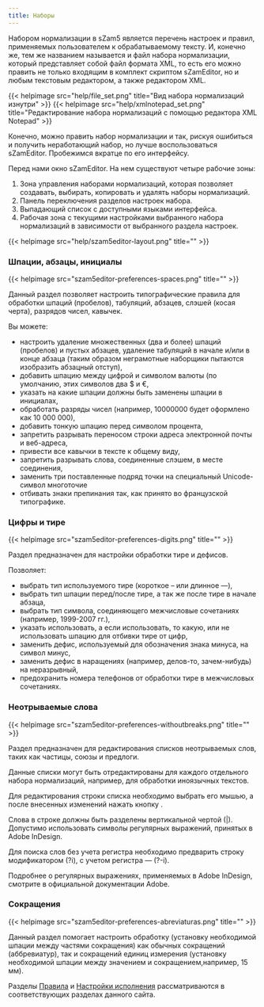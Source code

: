 ```yaml
---
title: Наборы
---
```


Набором нормализации в sZam5 является перечень настроек и правил, применяемых пользователем к обрабатываемому тексту. И, конечно же, тем же названием называется и файл набора нормализации, который представляет собой файл формата XML, то есть его можно править не только входящим в комплект скриптом sZamEditor, но и любым текстовым редактором, а также редактором XML.

<div uk-grid class="uk-child-width-1-2@m">
{{< helpimage src="help/file_set.png" title="Вид набора нормализаций изнутри" >}}
{{< helpimage src="help/xmlnotepad_set.png" title="Редактирование набора нормализаций с помощью редактора XML Notepad" >}}
</div>

Конечно, можно править набор нормализации и так, рискуя ошибиться и получить неработающий набор, но лучше воспользоваться sZamEditor. Пробежимся вкратце по его интерфейсу.

Перед нами окно sZamEditor. На нем существуют четыре рабочие зоны:

1. Зона управления наборами нормализаций, которая позволяет создавать, выбирать, копировать и удалять наборы нормализаций.
1. Панель переключения разделов настроек набора.
1. Выпадающий список с доступными языками интерфейса.
1. Рабочая зона с текущими настройками выбранного набора нормализаций в зависимости от выбранного раздела настроек.

{{< helpimage src="help/szam5editor-layout.png" title="" >}}

### Шпации, абзацы, инициалы

{{< helpimage src="szam5editor-preferences-spaces.png" title="" >}}

Данный раздел позволяет настроить типографические правила для обработки шпаций (пробелов), табуляций, абзацев, слэшей (косая черта), разрядов чисел, кавычек.

Вы можете:

- настроить удаление множественных (два и более) шпаций (пробелов) и пустых абзацев, удаление табуляций в начале и/или в конце абзаца (таким образом неграмотные наборщики пытаются изобразить абзацный отступ),
- добавить шпацию между цифрой и символом валюты (по умолчанию, этих символов два $ и €,
- указать на какие шпации должны быть заменены шпации в инициалах,
- обработать разряды чисел (например, 10000000 будет оформлено как 10 000 000),
- добавить тонкую шпацию перед символом процента,
- запретить разрывать переносом строки адреса электронной почты и веб-адреса,
- привести все кавычки в тексте к общему виду,
- запретить разрывать слова, соединенные слэшем, в месте соединения,
- заменить три поставленные подряд точки на специальный Unicode-символ многоточие
- отбивать знаки препинания так, как принято во французской типографике.

### Цифры и тире

{{< helpimage src="szam5editor-preferences-digits.png" title="" >}}

Раздел предназначен для настройки обработки тире и дефисов.

Позволяет:

- выбрать тип используемого тире (короткое – или длинное —),
- выбрать тип шпации перед/после тире, а так же после тире в начале абзаца,
- выбрать тип символа, соединяющего межчисловые сочетаниях (например, 1999-2007 гг.),
- указать использовать, а если использовать, то какую, или не использовать шпацию для отбивки тире от цифр,
- заменить дефис, используемый для обозначения знака минуса, на символ минус,
- заменить дефис в наращениях (например, делов-то, зачем-нибудь) на неразрывный,
- предохранить номера телефонов от обработки тире в межчисловых сочетаниях.

### Неотрываемые слова

{{< helpimage src="szam5editor-preferences-withoutbreaks.png" title="" >}}

Раздел предназначен для редактирования списков неотрываемых слов, таких как частицы, союзы и предлоги.

Данные списки могут быть отредактированы для каждого отдельного набора нормализаций, например, для обработки иноязычных текстов.

Для редактирования строки списка необходимо выбрать его мышью, а после внесенных изменений нажать кнопку .

Слова в строке должны быть разделены вертикальной чертой (|). Допустимо использовать символы регулярных выражений, принятых в Adobe InDesign.

Для поиска слов без учета регистра необходимо предварить строку модификатором (?i), с учетом регистра — (?-i).

Подробнее о регулярных выражениях, применяемых в Adobe InDesign, смотрите в официальной документации Adobe.

### Сокращения

{{< helpimage src="szam5editor-preferences-abreviaturas.png" title="" >}}

Данный раздел помогает настроить обработку (установку необходимой шпации между частями сокращения) как обычных сокращений (аббревиатур), так и сокращений единиц измерения (установку необходимой шпации между значением и сокращением,например, 15 мм).

Разделы [Правила](/help/rules/) и [Настройки исполнения](/help/preferences/) рассматриваются в соответствующих разделах данного сайта.
